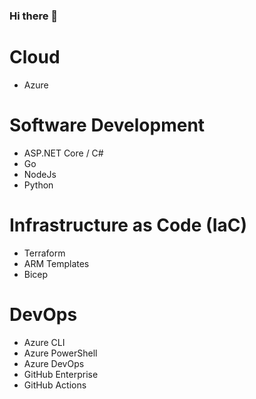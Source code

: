 ### Hi there 👋

<!--
**ergonomicdev/ergonomicdev** is a ✨ _special_ ✨ repository because its `README.md` (this file) appears on your GitHub profile.

Here are some ideas to get you started:

- 🔭 I’m currently working on ...
- 🌱 I’m currently learning ...
- 👯 I’m looking to collaborate on ...
- 🤔 I’m looking for help with ...
- 💬 Ask me about ...
- 📫 How to reach me: ...
- 😄 Pronouns: ...
- ⚡ Fun fact: ...
-->

# Cloud
* Azure

# Software Development
* ASP.NET Core / C#
* Go
* NodeJs
* Python

# Infrastructure as Code (IaC)
* Terraform
* ARM Templates
* Bicep

# DevOps
* Azure CLI
* Azure PowerShell
* Azure DevOps
* GitHub Enterprise
* GitHub Actions
